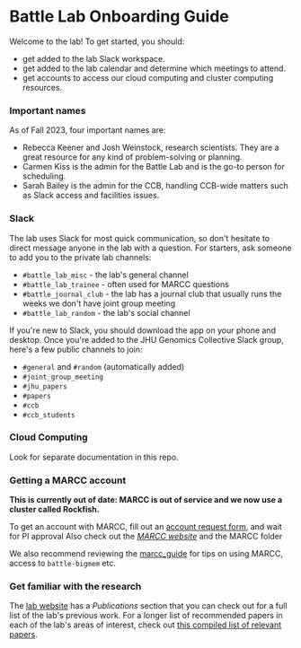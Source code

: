 # Battle Lab Onboarding Guide

Welcome to the lab! To get started, you should:

- get added to the lab Slack workspace.
- get added to the lab calendar and determine which meetings to attend.
- get accounts to access our cloud computing and cluster computing resources.

### Important names

As of Fall 2023, four important names are:

- Rebecca Keener and Josh Weinstock, research scientists. They are a great resource for any kind of problem-solving or planning.
- Carmen Kiss is the admin for the Battle Lab and is the go-to person for scheduling.
- Sarah Bailey is the admin for the CCB, handling CCB-wide matters such as Slack access and facilities issues. 

### Slack 

The lab uses Slack for most quick communication, so don't hesitate to direct message anyone in the lab with a question. For starters, ask someone to add you to the private lab channels:  

- `#battle_lab_misc` - the lab's general channel   
- `#battle_lab_trainee` - often used for MARCC questions  
- `#battle_journal_club` - the lab has a journal club that usually runs the weeks we don't have joint group meeting  
- `#battle_lab_random` - the lab's social channel

If you're new to Slack, you should download the app on your phone and desktop.  Once you're added to the JHU Genomics Collective Slack group, here's a few public channels to join:  

- `#general` and `#random` (automatically added)  
- `#joint_group_meeting`  
- `#jhu_papers`  
- `#papers`  
- `#ccb`  
- `#ccb_students`

### Cloud Computing

Look for separate documentation in this repo. 

### Getting a MARCC account

**This is currently out of date: MARCC is out of service and we now use a cluster called Rockfish.**

To get an account with MARCC, fill out an [account request form](https://www.marcc.jhu.edu/request-access/request-an-account/), and wait for PI approval
Also check out the *[MARCC website](https://www.marcc.jhu.edu/getting-started/basic/)* and the MARCC folder

We also recommend reviewing the [marcc_guide](marcc_guide) for tips on using MARCC, access to `battle-bigmem` etc.

### Get familiar with the research

The [lab website](https://battlelab.jhu.edu/) has a *Publications* section that you can check out for a full list of the lab's previous work.  For a longer list of recommended papers in each of the lab's areas of interest, check out [this compiled list of relevant papers](https://docs.google.com/document/d/1mLs9rMtLIp2Xu4z7ChIIcp838jDdPdoYkHoynu_2NBY/edit). 



